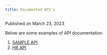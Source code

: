 ```yaml
---
title: Documented API's
---
```


Published on March 23, 2023

Below are some examples of API documentation

1. [SAMPLE API](https://app.swaggerhub.com/apis-docs/ARYANKOUNDAL474_1/SAMPLE_API/2.0.0)
1. [HR API](https://app.swaggerhub.com/apis-docs/ARYANKOUNDAL474_1/HR_API/2.0.0)
